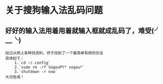 # 关于搜狗输入法乱码问题

## 好好的输入法用着用着就输入框就成乱码了，难受(╯﹏╰)

    经过从网上各种找资料，终于找到了一个最简单有效的办法
    具体如下：
        1.`cd ~/.config`
        2.`sudo rm -rf SogouPY* sogou*`
        3.`shutdown -r now`
    大功告成！     
